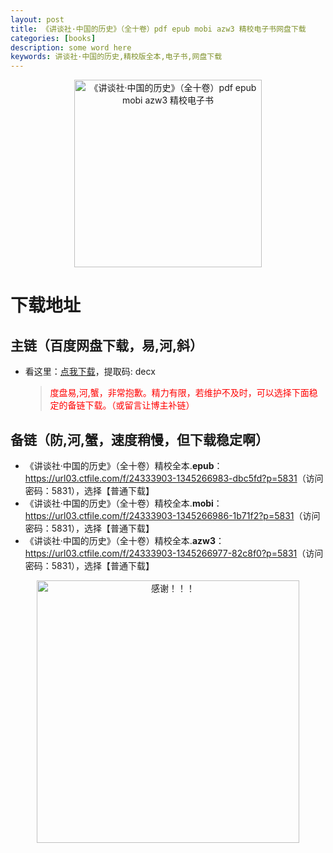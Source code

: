 ```yaml
---
layout: post
title: 《讲谈社·中国的历史》（全十卷）pdf epub mobi azw3 精校电子书网盘下载
categories: [books]
description: some word here
keywords: 讲谈社·中国的历史,精校版全本,电子书,网盘下载
---
```


<div align="center"><img src="https://qweree.cn/wp-content/uploads/2024/08/jiang-tan-she-tuya.jpg" alt="《讲谈社·中国的历史》（全十卷）pdf epub mobi azw3 精校电子书" width="300px" height="auto"></div>

# 下载地址

## 主链（百度网盘下载，易,河,斜）

- 看这里：[点我下载](https://pan.baidu.com/s/1iMXUbSbtZQZjDcqDmnWUyw?pwd=decx)，提取码: decx

  > <p style="color:red" >度盘易,河,蟹，非常抱歉。精力有限，若维护不及时，可以选择下面稳定的备链下载。（或留言让博主补链）</p>

## 备链（防,河,蟹，速度稍慢，但下载稳定啊）

- 《讲谈社·中国的历史》（全十卷）精校全本.**epub**：<https://url03.ctfile.com/f/24333903-1345266983-dbc5fd?p=5831>（访问密码：5831），选择【普通下载】
- 《讲谈社·中国的历史》（全十卷）精校全本.**mobi**：<https://url03.ctfile.com/f/24333903-1345266986-1b71f2?p=5831>（访问密码：5831），选择【普通下载】
- 《讲谈社·中国的历史》（全十卷）精校全本.**azw3**：<https://url03.ctfile.com/f/24333903-1345266977-82c8f0?p=5831>（访问密码：5831），选择【普通下载】

<div align="center"><img src="https://pic.imgdb.cn/item/661246bf68eb935713c7f81c.gif" alt="感谢！！！" width="420px" height="auto"/></div>
